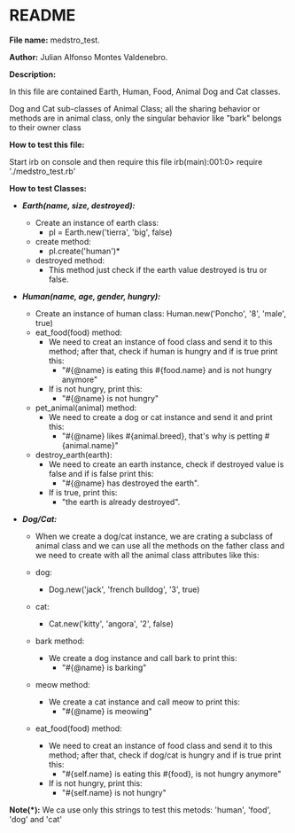 # README

**File name:**
  medstro_test. 

**Author:**
Julian Alfonso Montes Valdenebro.

**Description:**

  In this file are contained Earth, Human, Food, Animal Dog and Cat classes.

  Dog and Cat sub-classes of Animal Class; all the sharing behavior or methods are in animal class, only the singular behavior like "bark" belongs to their owner class


**How to test this file:**

  Start irb on console and then require this file
  irb(main):001:0> require './medstro_test.rb'

**How to test Classes:**

  * **_Earth(name, size, destroyed):_**
    
    * Create an instance of earth class:
      * pl = Earth.new('tierra', 'big', false)
    * create method:
      * pl.create('human')*
    * destroyed method:
      * This method just check if the earth value destroyed is tru or false.

  * **_Human(name, age, gender, hungry):_**
    
    * Create an instance of human class:
      Human.new('Poncho', '8', 'male', true)
    * eat_food(food) method:
      * We need to creat an instance of food class and send it to this method; after that, check if human is hungry and if is true print this:
        * "#{@name} is eating this #{food.name} and is not hungry anymore"
      * If is not hungry, print this: 
        * "#{@name} is not hungry"
    * pet_animal(animal) method:
      * We need to create a dog or cat instance and send it and print this:
        * "#{@name} likes #{animal.breed}, that's why is petting #{animal.name}"
    * destroy_earth(earth):
      * We need to create an earth instance, check if destroyed value is false and if is false print this:
        * "#{@name} has destroyed the earth".
      * If is true, print this:
        * "the earth is already destroyed".

  * **_Dog/Cat:_**
    
    *  When we create a dog/cat instance, we are crating a subclass of animal class and we can use all the methods on the father class and we need to create with all the animal class attributes like this:
      * dog:
        * Dog.new('jack', 'french bulldog', '3', true)
      * cat:
        * Cat.new('kitty', 'angora', '2', false)
    * bark method:
      * We create a dog instance and call bark to print this:
        * "#{@name} is barking"
    * meow method:
      * We create a cat instance and call meow to print this:
        * "#{@name} is meowing"

    * eat_food(food) method:
      * We need to creat an instance of food class and send it to this method; after that, check if dog/cat is hungry and if is true print this: 
        * "#{self.name} is eating this #{food}, is not hungry anymore"
      * If is not hungry, print this: 
        * "#{self.name} is not hungry"




**Note(*):** We ca use only this strings to test this metods: 'human', 'food', 'dog' and 'cat'

